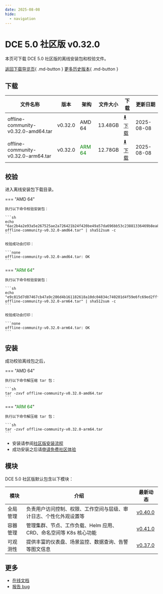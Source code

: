 ```yaml
---
date: 2025-08-08
hide:
  - navigation
---
```


# DCE 5.0 社区版 v0.32.0

本页可下载 DCE 5.0 社区版的离线安装包和校验文件。

[返回下载导览页](../index.md){ .md-button } [更多历史版本](./dce5-installer-history.md){ .md-button }

## 下载

| 文件名称 | 版本 | 架构 | 文件大小 | 下载 | 更新日期 |
| ------- | --- | ---- | ------ | --- | ------- |
| offline-community-v0.32.0-amd64.tar | v0.32.0 | AMD 64 | 13.48GB | [:arrow_down: 下载](https://qiniu-download-public.daocloud.io/DaoCloud_Enterprise/dce5/offline-community-v0.32.0-amd64.tar) | 2025-08-08 |
| offline-community-v0.32.0-arm64.tar | v0.32.0 | <font color="green">ARM 64</font> | 12.78GB | [:arrow_down: 下载](https://qiniu-download-public.daocloud.io/DaoCloud_Enterprise/dce5/offline-community-v0.32.0-arm64.tar) | 2025-08-08 |

## 校验

进入离线安装包下载目录。

=== "AMD 64"

    执行以下命令校验安装包：

    ```sh
    echo "6ac2b4a2e93a5e267525ae2a726421b24f420be49a57da696bb53c23881336469b8ea835ebd69af07d10b6ece5905b3a6fc7a4bb4723ae5601bb077db9ddf4dc  offline-community-v0.32.0-amd64.tar" | sha512sum -c
    ```

    校验成功会打印：

    ```none
    offline-community-v0.32.0-amd64.tar: OK
    ```

=== "<font color="green">ARM 64</font>"

    执行以下命令校验安装包：

    ```sh
    echo "e9c815d7d87467cb47a9c286d4b161182618a10dc04834c740201d4f59e6fc69ed2fffc8de1900da87e5ea23fb604246cc9cbd7f6de5b6e97a6239f3b6f8227c  offline-community-v0.32.0-arm64.tar" | sha512sum -c
    ```

    校验成功会打印：

    ```none
    offline-community-v0.32.0-arm64.tar: OK
    ```

## 安装

成功校验离线包之后，

=== "AMD 64"

    执行以下命令解压缩 tar 包：

    ```sh
    tar -zxvf offline-community-v0.32.0-amd64.tar
    ```

=== "<font color="green">ARM 64</font>"

    执行以下命令解压缩 tar 包：

    ```sh
    tar -zxvf offline-community-v0.32.0-arm64.tar
    ```

- 安装请参阅[社区版安装流程](../../install/community/k8s/online.md#_2)
- 成功安装之后请[申请免费社区体验](../../dce/license0.md)

## 模块

DCE 5.0 社区版默认包含以下模块：

| 模块     | 介绍            | 最新动态         |
| -------- | -------------- | -------------- |
| 全局管理 | 负责用户访问控制、权限、工作空间与层级、审计日志、个性化外观设置等 | [v0.40.0](../../ghippo/intro/release-notes.md#v0400) |
| 容器管理 | 管理集群、节点、工作负载、Helm 应用、CRD、命名空间等 K8s 核心功能 | [v0.41.0](../../kpanda/intro/release-notes.md#v0410) |
| 可观测性 | 提供丰富的仪表盘、场景监控、数据查询、告警等图文信息 | [v0.37.0](../../insight/intro/release-notes.md#v0370) |

## 更多

- [在线文档](../../dce/index.md)
- [报告 bug](https://github.com/DaoCloud/DaoCloud-docs/issues)
